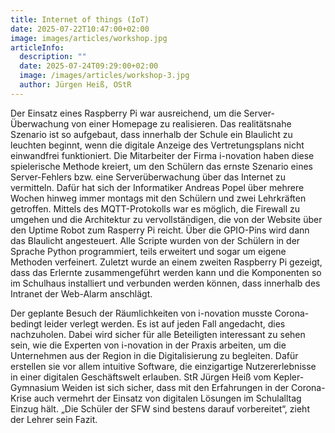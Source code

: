 ```yaml
---
title: Internet of things (IoT)
date: 2025-07-22T10:47:00+02:00
image: images/articles/workshop.jpg
articleInfo:
  description: ""
  date: 2025-07-24T09:29:00+02:00
  image: /images/articles/workshop-3.jpg
  author: Jürgen Heiß, OStR
---
```


Der Einsatz eines Raspberry Pi war ausreichend, um die Server-Überwachung von einer Homepage zu realisieren. Das realitätsnahe Szenario ist so aufgebaut, dass innerhalb der Schule ein Blaulicht zu leuchten beginnt, wenn die digitale Anzeige des Vertretungsplans nicht einwandfrei funktioniert. Die Mitarbeiter der Firma i-novation haben diese spielerische Methode kreiert, um den Schülern das ernste Szenario eines Server-Fehlers bzw. eine Serverüberwachung über das Internet zu vermitteln. Dafür hat sich der Informatiker Andreas Popel über mehrere Wochen hinweg immer montags mit den Schülern und zwei Lehrkräften getroffen. Mittels des MQTT-Protokolls war es möglich, die Firewall zu umgehen und die Architektur zu vervollständigen, die von der Website über den Uptime Robot zum Rasperry Pi reicht. Über die GPIO-Pins wird dann das Blaulicht angesteuert. Alle Scripte wurden von der Schülern in der Sprache Python programmiert, teils erweitert und sogar um eigene Methoden verfeinert. Zuletzt wurde an einem zweiten Raspberry Pi gezeigt, dass das Erlernte zusammengeführt werden kann und die Komponenten so im Schulhaus installiert und verbunden werden können, dass innerhalb des Intranet der Web-Alarm anschlägt.

Der geplante Besuch der Räumlichkeiten von i-novation musste Corona-bedingt leider verlegt werden. Es ist auf jeden Fall angedacht, dies nachzuholen. Dabei wird sicher für alle Beteiligten interessant zu sehen sein, wie die Experten von i-novation in der Praxis arbeiten, um die Unternehmen aus der Region in die Digitalisierung zu begleiten. Dafür erstellen sie vor allem intuitive Software, die einzigartige Nutzererlebnisse in einer digitalen Geschäftswelt erlauben. StR Jürgen Heiß vom Kepler-Gymnasium Weiden ist sich sicher, dass mit den Erfahrungen in der Corona-Krise auch vermehrt der Einsatz von digitalen Lösungen im Schulalltag Einzug hält. „Die Schüler der SFW sind bestens darauf vorbereitet“, zieht der Lehrer sein Fazit.
